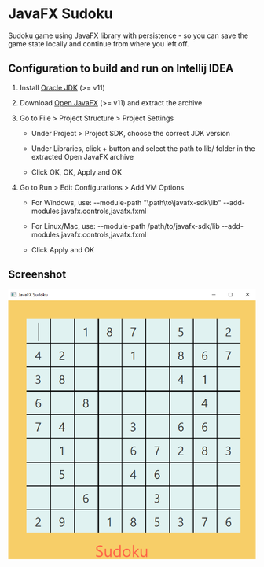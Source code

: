 # JavaFX Sudoku

Sudoku game using JavaFX library with persistence - so you can save the game state locally and continue from where you left off.

## Configuration to build and run on Intellij IDEA

1. Install [Oracle JDK](https://www.oracle.com/java/technologies/javase-downloads.html) (>= v11)

2. Download [Open JavaFX](https://gluonhq.com/products/javafx/) (>= v11) and extract the archive

3. Go to File > Project Structure > Project Settings

   - Under Project > Project SDK, choose the correct JDK version

   - Under Libraries, click + button and select the path to lib/ folder in the extracted Open JavaFX archive

   - Click OK, OK, Apply and OK

4. Go to Run > Edit Configurations > Add VM Options

   - For Windows, use: --module-path "\path\to\javafx-sdk\lib" --add-modules javafx.controls,javafx.fxml

   - For Linux/Mac, use: --module-path /path/to/javafx-sdk/lib --add-modules javafx.controls,javafx.fxml

   - Click Apply and OK

## Screenshot

![Sudoku game in action](/screenshot.png)
